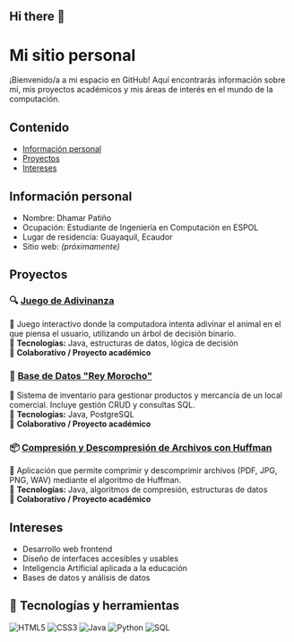 ## Hi there 👋

# Mi sitio personal
¡Bienvenido/a a mi espacio en GitHub! Aquí encontrarás información sobre mí, mis proyectos académicos y mis áreas de interés en el mundo de la computación.
## Contenido
* [Información personal](#información-personal)
* [Proyectos](#proyectos)
* [Intereses](#intereses)
## Información personal
* Nombre: Dhamar Patiño
* Ocupación: Estudiante de Ingeniería en Computación en ESPOL
* Lugar de residencia: Guayaquil, Ecaudor
* Sitio web: *(próximamente)*
## Proyectos
### 🔍 [Juego de Adivinanza](https://github.com/DhamarPatino/ED_P2_GRUPO03)
📌 Juego interactivo donde la computadora intenta adivinar el animal en el que piensa el usuario, utilizando un árbol de decisión binario.  
🚀 **Tecnologías:** Java, estructuras de datos, lógica de decisión  
📁 **Colaborativo / Proyecto académico**

### 🧾 [Base de Datos "Rey Morocho"](https://github.com/raydan90s/PROYECTOBASEDEDATOS.git)
📌 Sistema de inventario para gestionar productos y mercancía de un local comercial. Incluye gestión CRUD y consultas SQL.  
🚀 **Tecnologías:** Java, PostgreSQL  
📁 **Colaborativo / Proyecto académico**

### 📦 [Compresión y Descompresión de Archivos con Huffman](https://github.com/Josemiu/DiscretasProyecto.git)
📌 Aplicación que permite comprimir y descomprimir archivos (PDF, JPG, PNG, WAV) mediante el algoritmo de Huffman.  
🚀 **Tecnologías:** Java, algoritmos de compresión, estructuras de datos  
📁 **Colaborativo / Proyecto académico**

  
## Intereses
* Desarrollo web frontend
* Diseño de interfaces accesibles y usables
* Inteligencia Artificial aplicada a la educación
* Bases de datos y análisis de datos

## 🧰 Tecnologías y herramientas

![HTML5](https://img.shields.io/badge/-HTML5-E34F26?logo=html5&logoColor=fff)
![CSS3](https://img.shields.io/badge/-CSS3-1572B6?logo=css3&logoColor=fff)
![Java](https://img.shields.io/badge/-Java-007396?logo=java&logoColor=white)
![Python](https://img.shields.io/badge/-Python-3776AB?logo=python&logoColor=white)
![SQL](https://img.shields.io/badge/-SQL-4479A1?logo=postgresql&logoColor=white)
